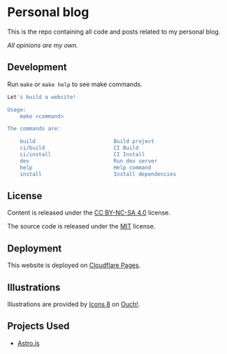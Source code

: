 # Personal blog

This is the repo containing all code and posts related to my personal blog.

_All opinions are my own._

## Development

Run `make` or `make help` to see make commands.

```sh
Let's build a website!

Usage:
	make <command>

The commands are:

	build                         Build project
	ci/build                      CI Build
	ci/install                    CI Install
	dev                           Run dev server
	help                          Help command
	install                       Install dependencies
```

## License

Content is released under the [CC BY-NC-SA 4.0](./content/LICENSE) license.

The source code is released under the [MIT](./LICENSE) license.

## Deployment

This website is deployed on [Cloudflare Pages](https://pages.cloudflare.com/).

## Illustrations

Illustrations are provided by [Icons 8](https://icons8.com/illustrations/author/zD2oqC8lLBBA) on [Ouch!](https://icons8.com/illustrations).

## Projects Used

* [Astro.js](https://astro.build/)
